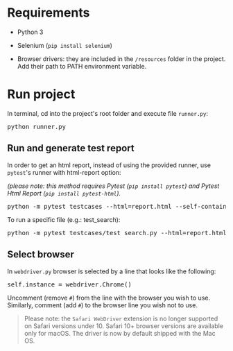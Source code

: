 # Requirements

* Python 3

* Selenium (`pip install selenium`)

* Browser drivers: they are included in the `/resources` folder in the project. Add their path to PATH environment variable.


# Run project

In terminal, cd into the project's root folder and execute file `runner.py`:

<pre>python runner.py</pre>


## Run and generate test report

In order to get an html report, instead of using the provided runner, use `pytest`'s runner with html-report option:

_(please note: this method requires Pytest (`pip install pytest`) and Pytest Html Report (`pip install pytest-html`)._

<pre>python -m pytest testcases --html=report.html --self-contained-html</pre>

To run a specific file (e.g.: test_search):

<pre>python -m pytest testcases/test_search.py --html=report.html --self-contained-html</pre>


## Select browser

In `webdriver.py` browser is selected by a line that looks like the following: 
<pre>self.instance = webdriver.Chrome()</pre>

Uncomment (remove `#`) from the line with the browser you wish to use. Similarly, comment (add `#`) 
to the browser line you wish not to use.

> Please note: the `Safari WebDriver` extension is no longer supported on Safari versions under 10. Safari 10+ browser
>versions are available only for macOS. The driver is now by default shipped with the Mac OS.
